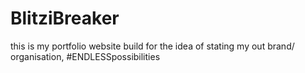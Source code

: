 # BlitziBreaker
this is my portfolio website build for the idea of stating my out brand/ organisation,
#ENDLESSpossibilities 
